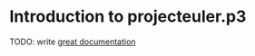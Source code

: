 # Introduction to projecteuler.p3

TODO: write [great documentation](http://jacobian.org/writing/what-to-write/)
